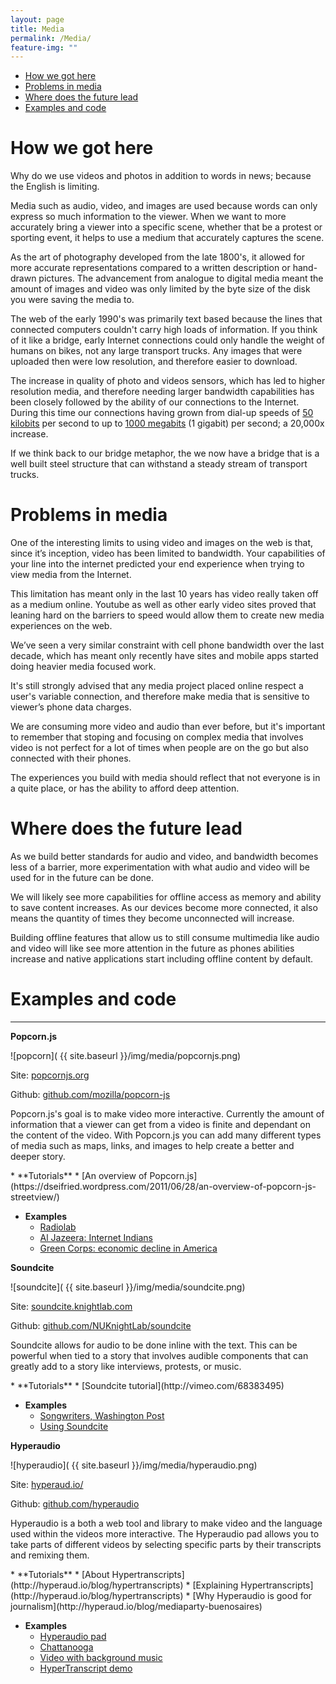 ```yaml
---
layout: page
title: Media
permalink: /Media/
feature-img: ""
---
```


<div class="toc">
  

  <ul class="listContent">
    <li><a href="#hwgh">How we got here</a></li>
    <li> <a href="#pim">Problems in media</a></li>
    <li><a href="#wdtfl">Where does the future lead</a></li>
    <li><a href="#eac">Examples and code</a></li>
  </ul>
</div>

<h1 id="hwgh">How we got here</h1>

Why do we use videos and photos in addition to words in news; because the English is limiting.

Media such as audio, video, and images are used because words can only express so much information to the viewer. When we want to more accurately bring a viewer into a specific scene, whether that be a protest or sporting event, it helps to use a medium that accurately captures the scene.

As the art of photography developed from the late 1800's, it allowed for more accurate representations compared to a written description or hand-drawn pictures. The advancement from analogue to digital media meant the amount of images and video was only limited by the byte size of the disk you were saving the media to.

The web of the early 1990's was primarily text based because the lines that connected computers couldn't carry high loads of information. If you think of it like a bridge, early Internet connections could only handle the weight of humans on bikes, not any large transport trucks. Any images that were uploaded then were low resolution, and therefore easier to download. 

The increase in quality of photo and videos sensors, which has led to higher resolution media, and therefore needing larger bandwidth capabilities has been closely followed by the ability of our connections to the Internet. During this time our connections having grown from dial-up speeds of [50 kilobits](http://en.wikipedia.org/wiki/Dial-up_Internet_access) per second to up to [1000 megabits](http://en.wikipedia.org/wiki/Google_Fiber) (1 gigabit) per second; a 20,000x increase.

If we think back to our bridge metaphor, the we now have a bridge that is a well built steel structure that can withstand a steady stream of transport trucks.



<h1 id="pim">Problems in media</h1>

One of the interesting limits to using video and images on the web is that, since it’s inception, video has been limited to bandwidth. Your capabilities of your line into the internet predicted your end experience when trying to view media from the Internet.

This limitation has meant only in the last 10 years has video really taken off as a medium online. Youtube as well as other early video sites proved that leaning hard on the barriers to speed would allow them to create new media experiences on the web.

We’ve seen a very similar constraint with cell phone bandwidth over the last decade, which has meant only recently have sites and mobile apps started doing heavier media focused work.

It's still strongly advised that any media project placed online respect a user's variable connection, and therefore make media that is sensitive to viewer’s phone data charges.

We are consuming more video and audio than ever before, but it's important to remember that stoping and focusing on complex media that involves video is not perfect for a lot of times when people are on the go but also connected with their phones.

The experiences you build with media should reflect that not everyone is in a quite place, or has the ability to afford deep attention.



<h1 id="wdtfl">Where does the future lead</h1>

As we build better standards for audio and video, and bandwidth becomes less of a barrier, more experimentation with what audio and video will be used for in the future can be done.

We will likely see more capabilities for offline access as memory and ability to save content increases. As our devices become more connected, it also means the quantity of times they become unconnected will increase.

Building offline features that allow us to still consume multimedia like audio and video will like see more attention in the future as phones abilities increase and native applications start including offline content by default.



<h1 id="eac">Examples and code</h1>



****

**Popcorn.js**

![popcorn]( {{ site.baseurl }}/img/media/popcornjs.png)

Site: [popcornjs.org](http://popcornjs.org/)

Github: [github.com/mozilla/popcorn-js](https://github.com/mozilla/popcorn-js)

Popcorn.js's goal is to make video more interactive. Currently the amount of information that a viewer can get from a video is finite and dependant on the content of the video. With Popcorn.js you can add many different types of media such as maps, links, and images to help create a better and deeper story.

<div class="resources" markdown='1'>
* **Tutorials**
	* [An overview of Popcorn.js](https://dseifried.wordpress.com/2011/06/28/an-overview-of-popcorn-js-streetview/)

* **Examples**
	* [Radiolab](http://hyper-audio.org/r/)
	* [Al Jazeera: Internet Indians](http://www.aljazeera.com/indepth/interactive/2012/04/20124107156511888.html)
	* [Green Corps: economic decline in America](http://happyworm.com/clientarea/greencorps/v14/)
</div>

**Soundcite**

![soundcite]( {{ site.baseurl }}/img/media/soundcite.png)

Site: [soundcite.knightlab.com](http://soundcite.knightlab.com/)

Github: [github.com/NUKnightLab/soundcite](https://github.com/NUKnightLab/soundcite)

Soundcite allows for audio to be done inline with the text. This can be powerful when tied to a story that involves audible components that can greatly add to a story like interviews, protests, or music.

<div class="resources" markdown='1'>
* **Tutorials**
	* [Soundcite tutorial](http://vimeo.com/68383495)

* **Examples**
	* [Songwriters, Washington Post](http://www.washingtonpost.com/sf/style/2014/07/01/songwriters/)
	* [Using Soundcite](http://soundcite.knightlab.com/examples-music.html)
</div>

**Hyperaudio**

![hyperaudio]( {{ site.baseurl }}/img/media/hyperaudio.png)

Site: [hyperaud.io/](http://hyperaud.io/)

Github: [github.com/hyperaudio](https://github.com/hyperaudio)

Hyperaudio is a both a web tool and library to make video and the language used within the videos more interactive. The Hyperaudio pad allows you to take parts of different videos by selecting specific parts by their transcripts and remixing them.

<div class="resources" markdown='1'>
* **Tutorials**
	* [About Hypertranscripts](http://hyperaud.io/blog/hypertranscripts)
	* [Explaining Hypertranscripts](http://hyperaud.io/blog/hypertranscripts)
	* [Why Hyperaudio is good for journalism](http://hyperaud.io/blog/mediaparty-buenosaires)

* **Examples**
	* [Hyperaudio pad](http://hyperaud.io/pad/)
	* [Chattanooga](http://chattanooga.hyperaud.io/pad/viewer/?t=XMVjtXOUSC-V0sSZBOKrBw&m=D6w0KpumSd2mBkY2nFBP1w)
	* [Video with background music](http://hyperaud.io/pad/viewer/?t=XMVjtXOUSC-V0sSZBOKrBw&m=sPT0dvAwSK6hp5aS7acyAg)
	* [HyperTranscript demo](http://hyperaud.io/lab/ha-examples/AJ/v09/)
</div>